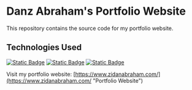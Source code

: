 # Danz Abraham's Portfolio Website

This repository contains the source code for my portfolio website.

## Technologies Used

[<img alt="Static Badge" src="https://img.shields.io/badge/astro-astro?style=for-the-badge&logo=astro&color=black">](https://astro.build/)
[<img alt="Static Badge" src="https://img.shields.io/badge/react-react?style=for-the-badge&logo=react&color=black">](https://react.dev/)
[<img alt="Static Badge" src="https://img.shields.io/badge/tailwind-tailwind?style=for-the-badge&logo=tailwindcss&color=black">](https://tailwindcss.com/)

Visit my portfolio website: [https://www.zidanabraham.com/](https://www.zidanabraham.com/ "Portfolio Website")
